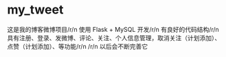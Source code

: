 # my_tweet

这是我的博客微博项目/r/n
使用 Flask + MySQL 开发/r/n
有良好的代码结构/r/n
具有注册、登录、发微博、评论、关注、个人信息管理，取消关注（计划添加）、点赞（计划添加）、等功能/r/n
/r/n
以后会不断完善它
